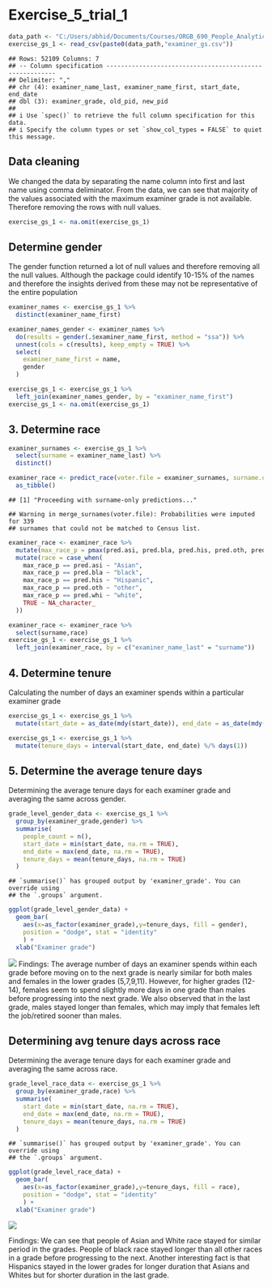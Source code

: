 Exercise_5\_trial_1
================

``` r
data_path <- "C:/Users/abhid/Documents/Courses/ORGB_690_People_Analytics/Exercise_5_AM/"
exercise_gs_1 <- read_csv(paste0(data_path,"examiner_gs.csv"))
```

    ## Rows: 52109 Columns: 7
    ## -- Column specification --------------------------------------------------------
    ## Delimiter: ","
    ## chr (4): examiner_name_last, examiner_name_first, start_date, end_date
    ## dbl (3): examiner_grade, old_pid, new_pid
    ## 
    ## i Use `spec()` to retrieve the full column specification for this data.
    ## i Specify the column types or set `show_col_types = FALSE` to quiet this message.

## Data cleaning

We changed the data by separating the name column into first and last
name using comma deliminator. From the data, we can see that majority of
the values associated with the maximum examiner grade is not available.
Therefore removing the rows with null values.

``` r
exercise_gs_1 <- na.omit(exercise_gs_1)
```

## Determine gender

The gender function returned a lot of null values and therefore removing
all the null values. Although the package could identify 10-15% of the
names and therefore the insights derived from these may not be
representative of the entire population

``` r
examiner_names <- exercise_gs_1 %>% 
  distinct(examiner_name_first)

examiner_names_gender <- examiner_names %>% 
  do(results = gender(.$examiner_name_first, method = "ssa")) %>% 
  unnest(cols = c(results), keep_empty = TRUE) %>% 
  select(
    examiner_name_first = name,
    gender
  )

exercise_gs_1 <- exercise_gs_1 %>% 
  left_join(examiner_names_gender, by = "examiner_name_first")
exercise_gs_1 <- na.omit(exercise_gs_1)
```

## 3. Determine race

``` r
examiner_surnames <- exercise_gs_1 %>% 
  select(surname = examiner_name_last) %>% 
  distinct()

examiner_race <- predict_race(voter.file = examiner_surnames, surname.only = T) %>% 
  as_tibble()
```

    ## [1] "Proceeding with surname-only predictions..."

    ## Warning in merge_surnames(voter.file): Probabilities were imputed for 339
    ## surnames that could not be matched to Census list.

``` r
examiner_race <- examiner_race %>% 
  mutate(max_race_p = pmax(pred.asi, pred.bla, pred.his, pred.oth, pred.whi)) %>% 
  mutate(race = case_when(
    max_race_p == pred.asi ~ "Asian",
    max_race_p == pred.bla ~ "black",
    max_race_p == pred.his ~ "Hispanic",
    max_race_p == pred.oth ~ "other",
    max_race_p == pred.whi ~ "white",
    TRUE ~ NA_character_
  ))

examiner_race <- examiner_race %>% 
  select(surname,race)
exercise_gs_1 <- exercise_gs_1 %>% 
  left_join(examiner_race, by = c("examiner_name_last" = "surname"))
```

## 4. Determine tenure

Calculating the number of days an examiner spends within a particular
examiner grade

``` r
exercise_gs_1 <- exercise_gs_1 %>% 
  mutate(start_date = as_date(mdy(start_date)), end_date = as_date(mdy(end_date)))

exercise_gs_1 <- exercise_gs_1 %>%
  mutate(tenure_days = interval(start_date, end_date) %/% days(1))
```

## 5. Determine the average tenure days

Determining the average tenure days for each examiner grade and
averaging the same across gender.

``` r
grade_level_gender_data <- exercise_gs_1 %>% 
  group_by(examiner_grade,gender) %>% 
  summarise(
    people_count = n(),
    start_date = min(start_date, na.rm = TRUE),
    end_date = max(end_date, na.rm = TRUE),
    tenure_days = mean(tenure_days, na.rm = TRUE)
  )
```

    ## `summarise()` has grouped output by 'examiner_grade'. You can override using
    ## the `.groups` argument.

``` r
ggplot(grade_level_gender_data) +
  geom_bar(
    aes(x=as_factor(examiner_grade),y=tenure_days, fill = gender), 
    position = "dodge", stat = "identity"
    ) + 
  xlab("Examiner grade")
```

![](exercise_5_AA_files/figure-gfm/avg%20tenure_gender-1.png)<!-- -->
Findings: The average number of days an examiner spends within each
grade before moving on to the next grade is nearly similar for both
males and females in the lower grades (5,7,9,11). However, for higher
grades (12-14), females seem to spend slightly more days in one grade
than males before progressing into the next grade. We also observed that
in the last grade, males stayed longer than females, which may imply
that females left the job/retired sooner than males.

## Determining avg tenure days across race

Determining the average tenure days for each examiner grade and
averaging the same across race.

``` r
grade_level_race_data <- exercise_gs_1 %>% 
  group_by(examiner_grade,race) %>% 
  summarise(
    start_date = min(start_date, na.rm = TRUE),
    end_date = max(end_date, na.rm = TRUE),
    tenure_days = mean(tenure_days, na.rm = TRUE)
  )
```

    ## `summarise()` has grouped output by 'examiner_grade'. You can override using
    ## the `.groups` argument.

``` r
ggplot(grade_level_race_data) +
  geom_bar(
    aes(x=as_factor(examiner_grade),y=tenure_days, fill = race), 
    position = "dodge", stat = "identity"
    ) + 
  xlab("Examiner grade")
```

![](exercise_5_AA_files/figure-gfm/avg%20tenure_race-1.png)<!-- -->

Findings: We can see that people of Asian and White race stayed for
similar period in the grades. People of black race stayed longer than
all other races in a grade before progressing to the next. Another
interesting fact is that Hispanics stayed in the lower grades for longer
duration that Asians and Whites but for shorter duration in the last
grade.
